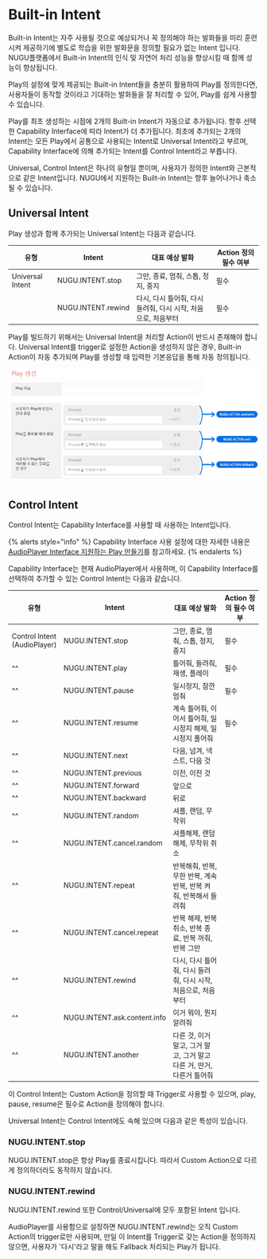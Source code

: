 # Built-in Intent

Built-in Intent는 자주 사용될 것으로 예상되거나 꼭 정의해야 하는 발화들을 미리 훈련시켜 제공하기에 별도로 학습을 위한 발화문을 정의할 필요가 없는 Intent 입니다. NUGU플랫폼에서 Built-in Intent의 인식 및 자연어 처리 성능을 향상시킬 때 함께 성능이 향상됩니다.

Play의 설정에 맞게 제공되는 Built-in Intent들을 충분히 활용하여 Play를 정의한다면, 사용자들이 동작할 것이라고 기대하는 발화들을 잘 처리할 수 있어, Play를 쉽게 사용할 수 있습니다.

Play를 최초 생성하는 시점에 2개의 Built-in Intent가 자동으로 추가됩니다. 향후 선택한 Capability Interface에 따라 Intent가 더 추가됩니다. 최초에 추가되는 2개의 Intent는 모든 Play에서 공통으로 사용되는 Intent로 Universal Intent라고 부르며, Capability Interface에 의해 추가되는 Intent를 Control Intent라고 부릅니다.

Universal, Control Intent은 하나의 유형일 뿐이며, 사용자가 정의한 Intent와 근본적으로 같은 Intent입니다. NUGU에서 지원하는 Built-in Intent는 향후 늘어나거나 축소될 수 있습니다.

## Universal Intent

Play 생성과 함께 추가되는 Universal Intent는 다음과 같습니다.

| 유형               | Intent             | 대표 예상 발화                              | Action 정의 필수 여부 |
| ---------------- | ------------------ | ------------------------------------- | --------------- |
| Universal Intent | NUGU.INTENT.stop   | 그만, 종료, 멈춰, 스톱, 정지, 중지                | 필수              |
|                  | NUGU.INTENT.rewind | 다시, 다시 틀어줘, 다시 들려줘, 다시 시작, 처음으로, 처음부터 | 필수              |

Play를 빌드하기 위해서는 Universal Intent을 처리할 Action이 반드시 존재해야 합니다. Universal Intent를 trigger로 설정한 Action을 생성하지 않은 경우, Built-in Action이 자동 추가되며 Play를 생성할 때 입력한 기본응답을 통해 자동 정의됩니다.

![](/assets/images/built-in-intents-01.png)

## Control Intent

Control Intent는 Capability Interface를 사용할 때 사용하는 Intent입니다.

{% alerts style="info" %}
Capability Interface 사용 설정에 대한 자세한 내용은 [AudioPlayer Interface 지원하는 Play 만들기](../create-a-play-with-audioplayer)를 참고하세요.
{% endalerts %}

Capability Interface는 현재 AudioPlayer에서 사용하며, 이 Capability Interface를 선택하여 추가할 수 있는 Control Intent는 다음과 같습니다.

| 유형                               | Intent                       | 대표 예상 발화                                    | Action 정의 필수 여부 |
|----------------------------------| ---------------------------- | ------------------------------------------- | --------------- |
| Control Intent<br/>(AudioPlayer) | NUGU.INTENT.stop             | 그만, 종료, 멈춰, 스톱, 정지, 중지                      | 필수              |
| ^^                               | NUGU.INTENT.play             | 틀어줘, 들려줘, 재생, 플레이                           | 필수              |
| ^^                               | NUGU.INTENT.pause            | 일시정지, 잠깐 멈춰                                 | 필수              |
| ^^                               | NUGU.INTENT.resume           | 계속 틀어줘, 이어서 틀어줘, 일시정지 해제, 일시정지 풀어줘          | 필수              |
| ^^                               | NUGU.INTENT.next             | 다음, 넘겨, 넥스트, 다음 것                           |                 |
| ^^                               | NUGU.INTENT.previous         | 이전, 이전 것                                    |                 |
| ^^                               | NUGU.INTENT.forward          | 앞으로                                         |                 |
| ^^                               | NUGU.INTENT.backward         | 뒤로                                          |                 |
| ^^                               | NUGU.INTENT.random           | 셔플, 랜덤, 무작위                                 |                 |
| ^^                               | NUGU.INTENT.cancel.random    | 셔플해제, 랜덤 해제, 무작위 취소                         |                 |
| ^^                               | NUGU.INTENT.repeat           | 반복해줘, 반복, 무한 반복, 계속 반복, 반복 켜줘, 반복해서 들려줘     |                 |
| ^^                               | NUGU.INTENT.cancel.repeat    | 반복 해제, 반복 취소, 반복 종료, 반복 꺼줘, 반복 그만           |                 |
| ^^                               | NUGU.INTENT.rewind           | 다시, 다시 틀어줘, 다시 들려줘, 다시 시작, 처음으로, 처음부터       |                 |
| ^^                               | NUGU.INTENT.ask.content.info | 이거 뭐야, 뭔지 알려줘                               |                 |
| ^^                               | NUGU.INTENT.another          | 다른 것, 이거 말고, 그거 말고, 그거 말고 다른 거, 딴거, 다른거 틀어줘 |                 |

이 Control Intent는 Custom Action을 정의할 때 Trigger로 사용할 수 있으며, play, pause, resume은 필수로 Action을 정의해야 합니다.

Universal Intent는 Control Intent에도 속해 있으며 다음과 같은 특성이 있습니다.

### NUGU.INTENT.stop

NUGU.INTENT.stop은 항상 Play를 종료시킵니다. 따라서 Custom Action으로 다르게 정의하더라도 동작하지 않습니다.

### NUGU.INTENT.rewind

NUGU.INTENT.rewind 또한 Control/Universal에 모두 포함된 Intent 입니다.

AudioPlayer를 사용함으로 설정하면 NUGU.INTENT.rewind는 오직 Custom Action의 trigger로만 사용되며, 만일 이 Intent를 Trigger로 갖는 Action을 정의하지 않으면, 사용자가 '다시'라고 말을 해도 Fallback 처리되는 Play가 됩니다.

